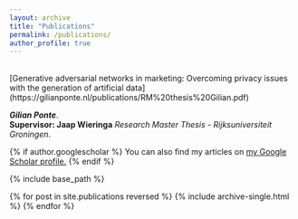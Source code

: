 ```yaml
---
layout: archive
title: "Publications"
permalink: /publications/
author_profile: true
---
```


<br>
[Generative adversarial networks in marketing:
Overcoming privacy issues with the generation of
artificial data](https://gilianponte.nl/publications/RM%20thesis%20Gilian.pdf)

<i><b>Gilian Ponte</b></i>.<br>
<b>Supervisor: Jaap Wieringa</b>
<i>Research Master Thesis - Rijksuniversiteit Groningen</i>.
<br>

{% if author.googlescholar %}
  You can also find my articles on <u><a href="{{author.googlescholar}}">my Google Scholar profile</a>.</u>
{% endif %}

{% include base_path %}

{% for post in site.publications reversed %}
  {% include archive-single.html %}
{% endfor %}

